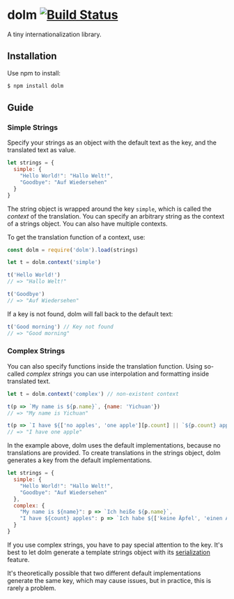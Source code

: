 # dolm [![Build Status](https://travis-ci.org/yishn/dolm.svg?branch=master)](https://travis-ci.org/yishn/dolm)

A tiny internationalization library.

## Installation

Use npm to install:

~~~js
$ npm install dolm
~~~

## Guide

### Simple Strings

Specify your strings as an object with the default text as the key, and the translated text as value.

~~~js
let strings = {
  simple: {
    "Hello World!": "Hallo Welt!",
    "Goodbye": "Auf Wiedersehen"
  }
}
~~~

The string object is wrapped around the key `simple`, which is called the *context* of the translation. You can specify an arbitrary string as the context of a strings object. You can also have multiple contexts.

To get the translation function of a context, use:

~~~js
const dolm = require('dolm').load(strings)

let t = dolm.context('simple')

t('Hello World!')
// => "Hallo Welt!"

t('Goodbye')
// => "Auf Wiedersehen"
~~~

If a key is not found, dolm will fall back to the default text:

~~~js
t('Good morning') // Key not found
// => "Good morning"
~~~

### Complex Strings

You can also specify functions inside the translation function. Using so-called *complex strings* you can use interpolation and formatting inside translated text.

~~~js
let t = dolm.context('complex') // non-existent context

t(p => `My name is ${p.name}`, {name: 'Yichuan'})
// => "My name is Yichuan"

t(p => `I have ${['no apples', 'one apple'][p.count] || `${p.count} apples`}`, {count: 1})
// => "I have one apple"
~~~

In the example above, dolm uses the default implementations, because no translations are provided. To create translations in the strings object, dolm generates a key from the default implementations.

~~~js
let strings = {
  simple: {
    "Hello World!": "Hallo Welt!",
    "Goodbye": "Auf Wiedersehen"
  },
  complex: {
    "My name is ${name}": p => `Ich heiße ${p.name}`,
    "I have ${count} apples": p => `Ich habe ${['keine Äpfel', 'einen Apfel'][p.count] || `${p.count} Äpfel`}`
  }
}
~~~

If you use complex strings, you have to pay special attention to the key. It's best to let dolm generate a template strings object with its [serialization](#serialization) feature.

It's theoretically possible that two different default implementations generate the same key, which may cause issues, but in practice, this is rarely a problem.
